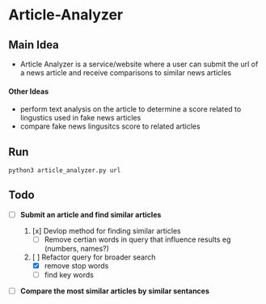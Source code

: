 # Article-Analyzer

## Main Idea

- Article Analyzer is a service/website where a user can submit
 the url of a news article and receive comparisons to similar news 
 articles 

#### Other Ideas
- perform text analysis on the article to determine a score related to lingustics used in fake news articles
- compare fake news lingusitcs score to related articles 

## Run

`python3 article_analyzer.py url`


## Todo

- [ ] **Submit an article and find similar articles**
    1. [x] Devlop method for finding similar articles
        - [ ] Remove certian words in query that influence results eg (numbers,   names?)
    2. [ ] Refactor query for broader search
        - [x] remove stop words
        - [ ] find key words
- [ ] **Compare the most similar articles by similar sentances**

